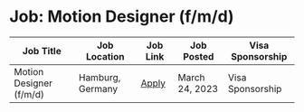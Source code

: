 # Job: Motion Designer (f/m/d)

| Job Title | Job Location | Job Link | Job Posted | Visa Sponsorship |
| --- | --- | --- | --- | --- |
| Motion Designer (f/m/d) | Hamburg, Germany | [Apply](https://justdice.io/jobs/?j_id=5d6e4f7e-fd55-47e1-9c1b-cff624e4ee55) | March 24, 2023 | Visa Sponsorship |
